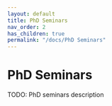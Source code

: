 ```yaml
---
layout: default
title: PhD Seminars
nav_order: 2
has_children: true
permalink: "/docs/PhD Seminars"
---
```


# PhD Seminars 

TODO: PhD seminars description